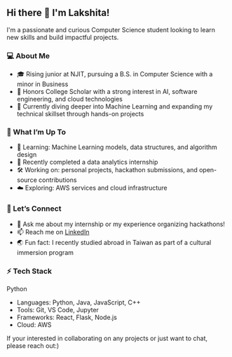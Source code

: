 ## Hi there 👋 I'm Lakshita!

I'm a passionate and curious Computer Science student looking to learn new skills and build impactful projects.

### 💻 About Me
- 🎓 Rising junior at NJIT, pursuing a B.S. in Computer Science with a minor in Business
- 🌟 Honors College Scholar with a strong interest in AI, software engineering, and cloud technologies
- 🤖 Currently diving deeper into Machine Learning and expanding my technical skillset through hands-on projects

### 🚀 What I’m Up To
- 🌱 Learning: Machine Learning models, data structures, and algorithm design  
- 💼 Recently completed a data analytics internship  
- 🛠️ Working on: personal projects, hackathon submissions, and open-source contributions  
- ☁️ Exploring: AWS services and cloud infrastructure  

### 🤝 Let’s Connect
- 💬 Ask me about my internship or my experience organizing hackathons!
- 📫 Reach me on [LinkedIn](https://www.linkedin.com/in/lakshitam04)
- 🌏 Fun fact: I recently studied abroad in Taiwan as part of a cultural immersion program  

### ⚡ Tech Stack
Python
- Languages: Python, Java, JavaScript, C++
- Tools: Git, VS Code, Jupyter
- Frameworks: React, Flask, Node.js
- Cloud: AWS

If your interested in collaborating on any projects or just want to chat, please reach out:)
